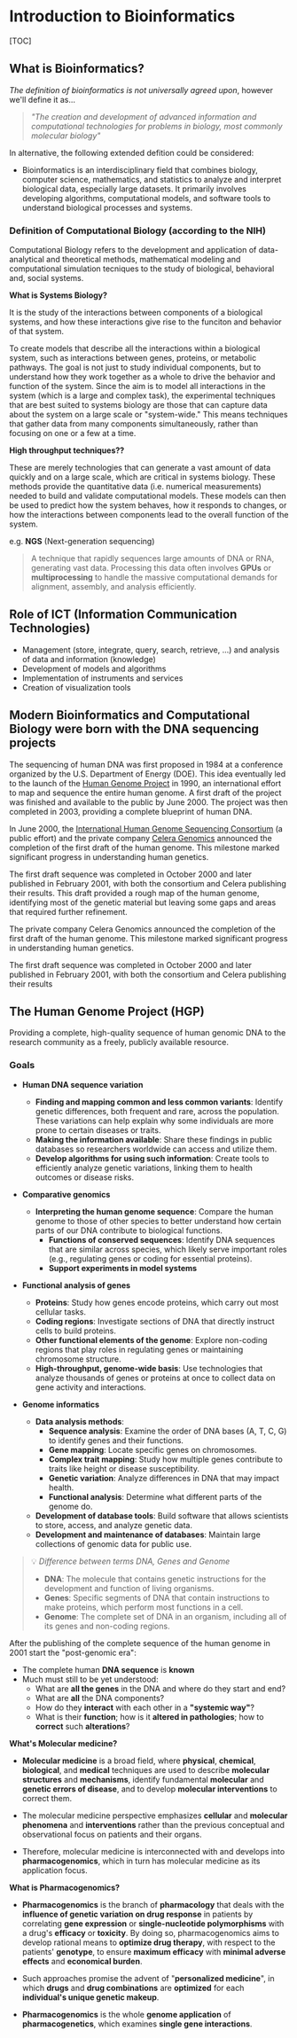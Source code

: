 # Introduction to Bioinformatics

[TOC]

## What is Bioinformatics?

_The definition of bioinformatics is not universally agreed upon_, however we'll define it as...

> _"The creation and development of advanced information and computational technologies for problems in biology, most commonly molecular biology"_

In alternative, the following extended defition could be considered:

- Bioinformatics is an interdisciplinary field that combines biology, computer science, mathematics, and statistics to analyze and interpret biological data, especially large datasets. It primarily involves developing algorithms, computational models, and software tools to understand biological processes and systems.

### Definition of **Computational Biology** (according to the $\text{NIH}$)

Computational Biology refers to the development and application of data-analytical and theoretical methods, mathematical modeling and
computational simulation tecniques to the study of biological, behavioral and, social systems.

**What is Systems Biology?**

It is the study of the interactions between components of a biological systems, and how these interactions give rise to the funciton and
behavior of that system.

To create models that describe all the interactions within a biological system, such as interactions between genes, proteins, or metabolic pathways. The goal is not just to study individual components, but to understand how they work together as a whole to drive the behavior and function of the system. Since the aim is to model all interactions in the system (which is a large and complex task), the experimental techniques that are best suited to systems biology are those that can capture data about the system on a large scale or "system-wide." This means techniques that gather data from many components simultaneously, rather than focusing on one or a few at a time.

**High throughput techniques??**

These are merely technologies that can generate a vast amount of data quickly and on a large scale, which are critical in systems biology. These methods provide the quantitative data (i.e. numerical measurements) needed to build and validate computational models. These models can then be used to predict how the system behaves, how it responds to changes, or how the interactions between components lead to the overall function of the system.

e.g. **NGS** (Next-generation sequencing)

> A technique that rapidly sequences large amounts of DNA or RNA, generating vast data. Processing this data often involves **GPUs** or **multiprocessing** to handle the massive computational demands for alignment, assembly, and analysis efficiently.

## Role of ICT (Information Communication Technologies)

- Management (store, integrate, query, search, retrieve, ...) and analysis of data and information (knowledge)
- Development of models and algorithms
- Implementation of instruments and services
- Creation of visualization tools

## Modern Bioinformatics and Computational Biology were born with the DNA sequencing projects

The sequencing of human DNA was first proposed in 1984 at a conference organized by the U.S. Department of Energy (DOE). This idea eventually led to the launch of the [Human Genome Project](https://en.wikipedia.org/wiki/Human_Genome_Project) in 1990, an international effort to map and sequence the entire human genome. A first draft of the project was finished and available to the public by June 2000. The project was then completed in 2003, providing a complete blueprint of human DNA.

In June 2000, the [International Human Genome Sequencing Consortium](https://www.genome.gov/11006939/ihg-sequencing-centers) (a public effort) and the private company [Celera Genomics](https://en.wikipedia.org/wiki/Celera_Corporation) announced the completion of the first draft of the human genome. This milestone marked significant progress in understanding human genetics.

The first draft sequence was completed in October 2000 and later published in February 2001, with both the consortium and Celera publishing their results. This draft provided a rough map of the human genome, identifying most of the genetic material but leaving some gaps and areas that required further refinement.

The private company Celera Genomics announced the completion of the first draft of the human genome. This milestone marked significant progress in understanding human genetics.

The first draft sequence was completed in October 2000 and later published in February 2001, with both the consortium and Celera publishing their results

## The Human Genome Project (HGP)

Providing a complete, high-quality sequence of human genomic DNA to the research community as a freely, publicly available resource.

### Goals

- **Human DNA sequence variation**

  - **Finding and mapping common and less common variants**: Identify genetic differences, both frequent and rare, across the population. These variations can help explain why some individuals are more prone to certain diseases or traits.
  - **Making the information available**: Share these findings in public databases so researchers worldwide can access and utilize them.
  - **Develop algorithms for using such information**: Create tools to efficiently analyze genetic variations, linking them to health outcomes or disease risks.

- **Comparative genomics**

  - **Interpreting the human genome sequence**: Compare the human genome to those of other species to better understand how certain parts of our DNA contribute to biological functions.
    - **Functions of conserved sequences**: Identify DNA sequences that are similar across species, which likely serve important roles (e.g., regulating genes or coding for essential proteins).
    - **Support experiments in model systems**

- **Functional analysis of genes**

  - **Proteins**: Study how genes encode proteins, which carry out most cellular tasks.
  - **Coding regions**: Investigate sections of DNA that directly instruct cells to build proteins.
  - **Other functional elements of the genome**: Explore non-coding regions that play roles in regulating genes or maintaining chromosome structure.
  - **High-throughput, genome-wide basis**: Use technologies that analyze thousands of genes or proteins at once to collect data on gene activity and interactions.

- **Genome informatics**
  - **Data analysis methods**:
    - **Sequence analysis**: Examine the order of DNA bases (A, T, C, G) to identify genes and their functions.
    - **Gene mapping**: Locate specific genes on chromosomes.
    - **Complex trait mapping**: Study how multiple genes contribute to traits like height or disease susceptibility.
    - **Genetic variation**: Analyze differences in DNA that may impact health.
    - **Functional analysis**: Determine what different parts of the genome do.
  - **Development of database tools**: Build software that allows scientists to store, access, and analyze genetic data.
  - **Development and maintenance of databases**: Maintain large collections of genomic data for public use.

> 💡 _Difference between terms DNA, Genes and Genome_
>
> - **DNA**: The molecule that contains genetic instructions for the development and function of living organisms.
> - **Genes**: Specific segments of DNA that contain instructions to make proteins, which perform most functions in a cell.
> - **Genome**: The complete set of DNA in an organism, including all of its genes and non-coding regions.

After the publishing of the complete sequence of the human genome in 2001 start the "post-genomic era":

- The complete human **DNA sequence** is **known**
- Much must still to be yet understood:
  - What are **all the genes** in the DNA and where do they start and end?
  - What are **all** the DNA components?
  - How do they **interact** with each other in a **"systemic way"**?
  - What is their **function**; how is it **altered in pathologies**; how to **correct** such **alterations**?

**What's Molecular medicine?**

- **Molecular medicine** is a broad field, where **physical**, **chemical**, **biological**, and **medical** techniques are used to describe **molecular structures** and **mechanisms**, identify fundamental **molecular** and **genetic errors of disease**, and to develop **molecular interventions** to correct them.
- The molecular medicine perspective emphasizes **cellular** and **molecular phenomena** and **interventions** rather than the previous conceptual and observational focus on patients and their organs.

- Therefore, molecular medicine is interconnected with and develops into **pharmacogenomics**, which in turn has molecular medicine as its application focus.

**What is Pharmacogenomics?**

- **Pharmacogenomics** is the branch of **pharmacology** that deals with the **influence of genetic variation on drug response** in patients by correlating **gene expression** or **single-nucleotide polymorphisms** with a drug's **efficacy** or **toxicity**. By doing so, pharmacogenomics aims to develop rational means to **optimize drug therapy**, with respect to the patients' **genotype**, to ensure **maximum efficacy** with **minimal adverse effects** and **economical burden**.

- Such approaches promise the advent of "**personalized medicine**", in which **drugs** and **drug combinations** are **optimized** for each **individual's unique genetic makeup**.

- **Pharmacogenomics** is the whole **genome application** of **pharmacogenetics**, which examines **single gene interactions**.
